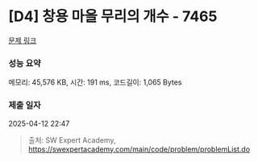 # [D4] 창용 마을 무리의 개수 - 7465 

[문제 링크](https://swexpertacademy.com/main/code/problem/problemDetail.do?contestProbId=AWngfZVa9XwDFAQU) 

### 성능 요약

메모리: 45,576 KB, 시간: 191 ms, 코드길이: 1,065 Bytes

### 제출 일자

2025-04-12 22:47



> 출처: SW Expert Academy, https://swexpertacademy.com/main/code/problem/problemList.do